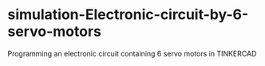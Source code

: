 # simulation-Electronic-circuit-by-6-servo-motors
Programming an electronic circuit containing 6  servo motors in TINKERCAD
